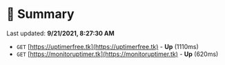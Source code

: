 # 📖 Summary
Last updated: **9/21/2021, 8:27:30 AM**

- `GET` [https://uptimerfree.tk](https://uptimerfree.tk) - **Up** (1110ms)
- `GET` [https://monitoruptimer.tk](https://monitoruptimer.tk) - **Up** (620ms)
